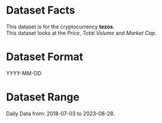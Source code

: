 # Dataset Facts

This dataset is for the cryptocurrency **tezos**.    
This dataset looks at the _Price_, _Total Volume_ and _Market Cap_.   

# Dataset Format  

YYYY-MM-DD    

# Dataset Range    

Daily Data from: 2018-07-03 to 2023-08-28.    
 